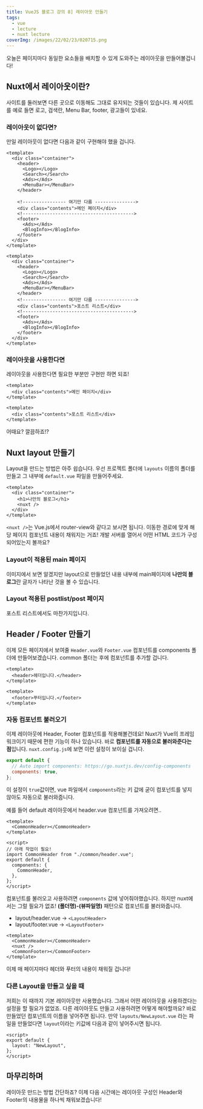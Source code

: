 ```yaml
---
title: VueJS 블로그 강의 8] 레이아웃 만들기
tags:
  - vue
  - lecture
  - nuxt lecture
coverImg: /images/22/02/23/020715.png
---
```


오늘은 페이지마다 동일한 요소들을 배치할 수 있게 도와주는 레이아웃을 만들어볼겁니다!

<!--more-->

## Nuxt에서 레이아웃이란?

사이트를 둘러보면 다른 곳으로 이동해도 그대로 유지되는 것들이 있습니다. 제 사이트를 예로 들면 로고, 검색란, Menu Bar, footer, 광고들이 있네요.

<post-img src="/images/22/03/04/160011.png"></post-img>

### 레이아웃이 없다면?

만일 레이아웃이 없다면 다음과 같이 구현해야 했을 겁니다.

```vue [pages/index.vue]
<template>
  <div class="container">
    <header>
      <Logo></Logo>
      <Search></Search>
      <Ads></Ads>
      <MenuBar></MenuBar>
    </header>

    <!---------------- 여기만 다름 --------------->
    <div class="contents">메인 페이지</div>
    <!----------------------------------------->
    <footer>
      <Ads></Ads>
      <BlogInfo></BlogInfo>
    </footer>
  </div>
</template>
```

```vue [pages/_postlist/index.vue]
<template>
  <div class="container">
    <header>
      <Logo></Logo>
      <Search></Search>
      <Ads></Ads>
      <MenuBar></MenuBar>
    </header>
    <!---------------- 여기만 다름 --------------->
    <div class="contents">포스트 리스트</div>
    <!----------------------------------------->
    <footer>
      <Ads></Ads>
      <BlogInfo></BlogInfo>
    </footer>
  </div>
</template>
```

### 레이아웃을 사용한다면

레이아웃을 사용한다면 필요한 부분만 구현만 하면 되죠!

```vue [pages/index.vue]
<template>
  <div class="contents">메인 페이지</div>
</template>
```

```vue [pages/_postlist/index.vue]
<template>
  <div class="contents">포스트 리스트</div>
</template>
```

어때요? 깔끔하죠!?

## Nuxt layout 만들기

Layout을 만드는 방법은 아주 쉽습니다. 우선 프로젝트 폴더에 `layouts` 이름의 폴더를 만들고 그 내부에 `default.vue` 파일을 만들어주세요.

<post-img src="/images/22/03/04/160412.png"></post-img>

```vue [layouts/default.vue]
<template>
  <div class="container">
    <h1>나만의 블로그</h1>
    <nuxt />
  </div>
</template>
```

`<nuxt />`는 Vue.js에서 router-view와 같다고 보시면 됩니다. 이동한 경로에 맞게 해당 페이지 컴포넌트 내용이 채워지는 거죠! 개발 서버를 열어서 어떤 HTML 코드가 구성되어있는지 볼까요?

### Layout이 적용된 main 페이지

이미지에서 보면 알겠지만 layout으로 만들었던 내용 내부에 main페이지에 **나만의 블로그**란 글자가 나타난 것을 볼 수 있습니다.

<post-img src="/images/22/03/04/164653.png"></post-img>

### Layout 적용된 postlist/post 페이지

포스트 리스트에서도 마찬가지입니다.

<post-img src="/images/22/03/04/164740.png"></post-img>

<post-img src="/images/22/03/04/164806.png"></post-img>

## Header / Footer 만들기

이제 모든 페이지에서 보여줄 `Header.vue`와 `Footer.vue` 컴포넌트를 components 폴더에 만들어보겠습니다. common 폴더는 후에 컴포넌트를 추가할 겁니다.

<post-img src="/images/22/03/06/220339.png"></post-img>

```vue [components/layout/Header.vue]
<template>
  <header>헤더입니다.</header>
</template>
```

```vue [components/layout/Footer.vue]
<template>
  <footer>푸터입니다.</footer>
</template>
```

### 자동 컴포넌트 불러오기

이제 레이아웃에 Header, Footer 컴포넌트를 적용해볼건데요! Nuxt가 Vue의 프레임워크이기 때문에 편한 기능이 하나 있습니다. 바로 **컴포넌트를 자동으로 불러와준다는 점**입니다. `nuxt.config.js`에 보면 이런 설정이 보이실 겁니다.

```js [nuxt.config.js]
export default {
  // Auto import components: https://go.nuxtjs.dev/config-components
  components: true,
};
```

이 설정이 `true`값이면, vue 파일에서 `components`라는 키 값에 굳이 컴포넌트를 넣지 않아도 자동으로 불러와줍니다.

예를 들어 default 레이아웃에서 header.vue 컴포넌트를 가져오려면..

```vue [Vue의 경우]
<template>
  <CommonHeader></CommonHeader>
</template>

<script>
// 아래 작업이 필요!
import CommonHeader from "./common/header.vue";
export default {
  components: {
    CommonHeader,
  },
};
</script>
```

컴포넌트를 불러오고 사용하려면 `components` 값에 넣어줘야했습니다. 하지만 nuxt에서는 그럴 필요가 없죠! **(폴더명)-(뷰파일명)** 패턴으로 컴포넌트를 불러와줍니다.

- layout/header.vue -> `<LayoutHeader>`
- layout/footer.vue -> `<LayoutFooter>`

```vue [layouts/default.vue]
<template>
  <CommonHeader></CommonHeader>
  <nuxt />
  <CommonFooter></CommonFooter>
</template>
```

이제 매 페이지마다 헤더와 푸터의 내용이 채워질 겁니다!

### 다른 Layout을 만들고 싶을 때

저희는 이 때까지 기본 레이아웃만 사용했습니다. 그래서 어떤 레이아웃을 사용하겠다는 설정을 할 필요가 없었죠. 다른 레이아웃도 만들고 사용하려면 어떻게 해야할까요? 바로 만들었던 컴포넌트의 이름을 넣어주면 됩니다. 만약 `layouts/NewLayout.vue` 라는 파일을 만들었다면 `layout`이라는 키값에 다음과 같이 넣어주시면 됩니다.

```vue [pages/index.vue]
<script>
export default {
  layout: "NewLayout",
};
</script>
```

## 마무리하며

레이아웃 만드는 방법 간단하죠? 이제 다음 시간에는 레이아웃 구성인 Header와 Footer의 내용물을 하나씩 채워보겠습니다!
